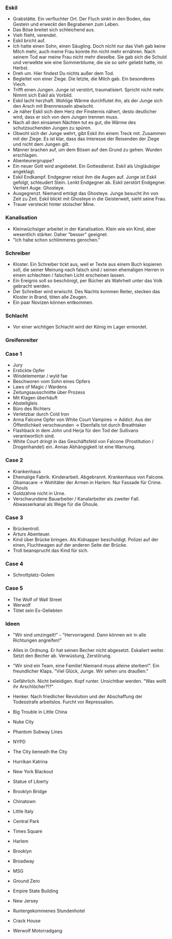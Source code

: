### Eskil

- Grabstätte. Ein verfluchter Ort. Der Fluch sinkt in den Boden, das Gestein und erweckt den Begrabenen zum Leben.
- Das Böse breitet sich schleichend aus.
- Vieh flieht, verendet.
- Eskil bricht auf.
- Ich hatte einen Sohn, einen Säugling. Doch nicht nur das Vieh gab keine Milch mehr, auch meine Frau konnte ihn nicht mehr ernähren. Nach seinem Tod war meine Frau nicht mehr dieselbe. Sie gab sich die Schuld und verwelkte wie eine Sommerblume, die sie so sehr geliebt hatte, im Herbst.
- Dreh um. Hier findest Du nichts außer dem Tod.
- Begleitet von einer Ziege. Die letzte, die Milch gab. Ein besonderes Viech.
- Trifft einen Jungen. Junge ist verstört, traumatisiert. Spricht nicht mehr. Nimmt sich Eskil als Vorbild.
- Eskil lacht herzhaft. Wohlige Wärme durchflutet ihn, als der Junge sich den Arsch mit Brennnesseln abwischt.
- Je näher Eskil sich dem Herz der Finsternis nähert, desto deutlicher wird, dass er sich von dem Jungen trennen muss.
- Nach all den einsamen Nächten tut es gut, die Wärme des schutzsuchenden Jungen zu spüren.
- Obwohl sich der Junge wehrt, gibt Eskil ihn einem Treck mit. Zusammen mit der Ziege. Es ist klar, dass das Interesse der Reisenden der Ziege und nicht dem Jungen gilt.
- Männer brachen auf, um dem Bösen auf den Grund zu gehen. Wurden erschlagen.
- Abenteurergruppe?
- Ein neuer Gott wird angebetet. Ein Gottesdienst. Eskil als Ungläubiger angeklagt.
- Eskil Endkampf. Endgegner reisst ihm die Augen auf. Junge ist Eskil gefolgt, schleudert Stein. Lenkt Endgegner ab. Eskil zerstört Endgegner. Verliert Auge. Ghosteye.
- Ausgegrenzt. Niemand erträgt das Ghosteye. Junge besucht ihn von Zeit zu Zeit. Eskil blickt mit Ghosteye in die Geisterwelt, sieht seine Frau.
- Trauer versteckt hinter stoischer Mine.

### Kanalisation

- Kleinwüchsiger arbeitet in der Kanalisation. Klein wie ein Kind, aber wesentlich stärker. Daher "besser" geeignet.
- "Ich habe schon schlimmeres gerochen."

### Schreiber

- Kloster. Ein Schreiber tickt aus, weil er Texte aus einem Buch kopieren soll, die seiner Meinung nach falsch sind / seinen ehemaligen Herren in einem schlechten / falschen Licht erscheinen lassen.
- Ein Ereignis soll so beschönigt, per Bücher als Wahrheit unter das Volk gebracht werden.
- Der Schreiber wird erwischt. Des Nachts kommen Reiter, stecken das Kloster in Brand, töten alle Zeugen. 
- Ein paar Novizen können entkommen.

### Schlacht

- Vor einer wichtigen Schlacht wird der König im Lager ermordet.

### Greifenreiter

### Case 1

- Jury
- Erstickte Opfer
- Windelementar / wyld fae
- Beschworen vom Sohn eines Opfers
- Laws of Magic / Wardens
- Zeitungsausschnitte über Prozess
- Mit Klagen überhäuft
- Abstellgleis
- Büro des Richters
- Verletzbar durch Cold Iron
- Anna Falcone Opfer von White Court Vampires -> Addict. Aus der Öffentlichkeit verschwunden -> Ebenfalls tot durch Breathtaker
- Flashback in dem John und Herja für den Tod der Sullivans verantwortlich sind. 
- White Court dringt in das Geschäftsfeld von Falcone (Prostitution / Drogenhandel) ein. Annas Abhängigkeit ist eine Warnung.

### Case 2

- Krankenhaus
- Ehemalige Fabrik. Kinderarbeit. Abgebrannt. Krankenhaus von Falcone. Obamacare -> Wohltäter der Armen in Harlem. Nur Fassade für Crime.
- Ghouls
- Goldzähne nicht in Urne.
- Verschwundene Bauarbeiter / Kanalarbeiter als zweiter Fall. Abwasserkanal als Wege für die Ghoule.


### Case 3

- Brückentroll.
- Arturs Abenteuer.
- Kind über Brücke bringen. Als Kidnapper beschuldigt. Polizei auf der einen, Fluchtwagen auf der anderen Seite der Brücke.
- Troll beansprucht das Kind für sich.

### Case 4

- Schrottplatz-Golem

### Case 5

- The Wolf of Wall Street
- Werwolf
- Tötet sein Ex-Geliebten

### Ideen

- "Wir sind umzingelt!" - "Hervorragend. Dann können wir in alle Richtungen angreifen!"
- Alles in Ordnung. Er hat seinen Becher nicht abgesetzt. Eskaliert weiter. Setzt den Becher ab. Verwüstung, Zerstörung.
- "Wir sind ein Team, eine Familie! Niemand muss alleine sterben!". Ein freundlicher Klaps. "Viel Glück, Junge. Wir sehen uns draußen."
- Gefährlich. Nicht beleidigen. Kopf runter. Unsichtbar werden. "Was wollt ihr Arschlöcher?!?"
- Henker. Nach friedlicher Revolution und der Abschaffung der Todesstrafe arbeitslos. Furcht vor Repressalien. 

- Big Trouble in Little China
- Nuke City
- Phantom Subway Lines
- NYPD
- The City beneath the City
- Hurrikan Katrina
- New York Blackout
- Statue of Liberty
- Brooklyn Bridge
- Chinatown
- Little Italy
- Central Park
- Times Square
- Harlem
- Brooklyn
- Broadway
- MSG
- Ground Zero
- Empire State Building
- New Jersey
- Runtergekommenes Stundenhotel
- Crack House
- Werwolf Motorradgang